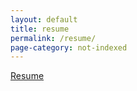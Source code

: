 ```yaml
---
layout: default
title: resume
permalink: /resume/
page-category: not-indexed
---
```


[Resume][resume]

[resume]: https://swiftgurmeet.github.io/st/resume_gurmeet_singh.pdf
